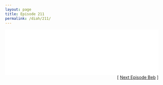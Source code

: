 ```yaml
---
layout: page
title: Episode 211
permalink: /diah/211/
---
```


<iframe allowfullscreen="true" frameborder="0" style="width:100%;" marginheight="0" marginwidth="0" mozallowfullscreen="true" scrolling="NO" src="//gdriveplayer.us/embed2.php?link=l0KRkSCivoHdBWA1Vie%252F8QMMR5RECBDD3wXnjMWgi6cwh%252FFF8nKVnoyiKJ0vmakGHdSGALdr8%252Fng7Tcwi3j8EUyxBRyATZHW5ruozpK0VjXkTGk3Nns3IvGmkE9DLIcoVlX9Lxdpup6RFqed9llaHS%252FVr4oua7wFUyBn6vPi9pwUve4eMNP125SfZmU9T%252FMnD6euRYYIk75LpZSpRSJeyL&amp;no_adult=yes" webkitallowfullscreen="true"></iframe>

<div align="right">[ <a href="/diah/212/">Next Episode Beb</a> ]</div>


